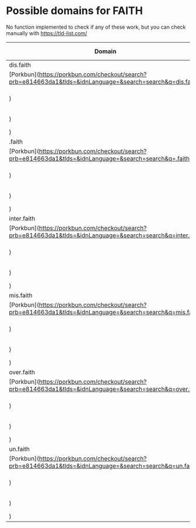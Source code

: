 # Possible domains for FAITH

No function implemented to check if any of these work, but you can check manually with https://tld-list.com/

| Domain | Porkbun | NameCheap | Google Domains |
|---|---|---|---|
| dis.faith | [Porkbun](https://porkbun.com/checkout/search?prb=e814663da1&tlds=&idnLanguage=&search=search&q=dis.faith) | [Namecheap](https://www.namecheap.com/domains/registration/results/?domain=dis.faith) | [Google](https://domains.google.com/registrar/search?searchTerm=dis.faith) |
| .faith | [Porkbun](https://porkbun.com/checkout/search?prb=e814663da1&tlds=&idnLanguage=&search=search&q=.faith) | [Namecheap](https://www.namecheap.com/domains/registration/results/?domain=.faith) | [Google](https://domains.google.com/registrar/search?searchTerm=.faith) |
| inter.faith | [Porkbun](https://porkbun.com/checkout/search?prb=e814663da1&tlds=&idnLanguage=&search=search&q=inter.faith) | [Namecheap](https://www.namecheap.com/domains/registration/results/?domain=inter.faith) | [Google](https://domains.google.com/registrar/search?searchTerm=inter.faith) |
| mis.faith | [Porkbun](https://porkbun.com/checkout/search?prb=e814663da1&tlds=&idnLanguage=&search=search&q=mis.faith) | [Namecheap](https://www.namecheap.com/domains/registration/results/?domain=mis.faith) | [Google](https://domains.google.com/registrar/search?searchTerm=mis.faith) |
| over.faith | [Porkbun](https://porkbun.com/checkout/search?prb=e814663da1&tlds=&idnLanguage=&search=search&q=over.faith) | [Namecheap](https://www.namecheap.com/domains/registration/results/?domain=over.faith) | [Google](https://domains.google.com/registrar/search?searchTerm=over.faith) |
| un.faith | [Porkbun](https://porkbun.com/checkout/search?prb=e814663da1&tlds=&idnLanguage=&search=search&q=un.faith) | [Namecheap](https://www.namecheap.com/domains/registration/results/?domain=un.faith) | [Google](https://domains.google.com/registrar/search?searchTerm=un.faith) |
